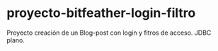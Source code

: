 # proyecto-bitfeather-login-filtro
Proyecto creación de un Blog-post con login y fitros de acceso. JDBC plano.
